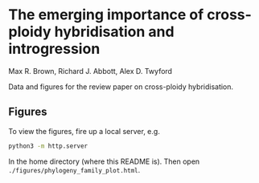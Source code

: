 # The emerging importance of cross-ploidy hybridisation and introgression

Max R. Brown, Richard J. Abbott, Alex D. Twyford

Data and figures for the review paper on cross-ploidy hybridisation.

## Figures

To view the figures, fire up a local server, e.g.

```bash
python3 -m http.server
```

In the home directory (where this README is). Then open `./figures/phylogeny_family_plot.html`.